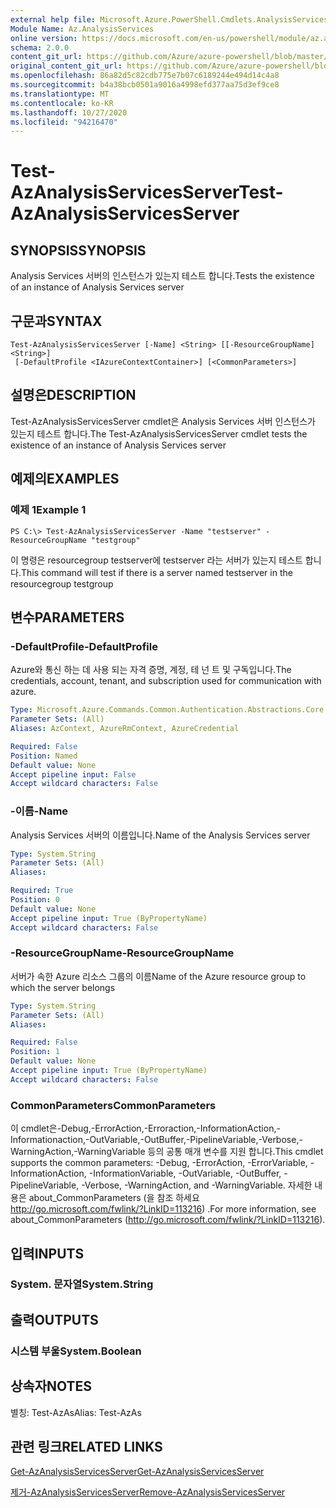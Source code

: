 ```yaml
---
external help file: Microsoft.Azure.PowerShell.Cmdlets.AnalysisServices.dll-Help.xml
Module Name: Az.AnalysisServices
online version: https://docs.microsoft.com/en-us/powershell/module/az.analysisservices/test-azanalysisservicesserver
schema: 2.0.0
content_git_url: https://github.com/Azure/azure-powershell/blob/master/src/AnalysisServices/AnalysisServices/help/Test-AzAnalysisServicesServer.md
original_content_git_url: https://github.com/Azure/azure-powershell/blob/master/src/AnalysisServices/AnalysisServices/help/Test-AzAnalysisServicesServer.md
ms.openlocfilehash: 86a82d5c82cdb775e7b07c6189244e494d14c4a8
ms.sourcegitcommit: b4a38bcb0501a9016a4998efd377aa75d3ef9ce8
ms.translationtype: MT
ms.contentlocale: ko-KR
ms.lasthandoff: 10/27/2020
ms.locfileid: "94216470"
---
```

# <span data-ttu-id="286f0-101">Test-AzAnalysisServicesServer</span><span class="sxs-lookup"><span data-stu-id="286f0-101">Test-AzAnalysisServicesServer</span></span>

## <span data-ttu-id="286f0-102">SYNOPSIS</span><span class="sxs-lookup"><span data-stu-id="286f0-102">SYNOPSIS</span></span>
<span data-ttu-id="286f0-103">Analysis Services 서버의 인스턴스가 있는지 테스트 합니다.</span><span class="sxs-lookup"><span data-stu-id="286f0-103">Tests the existence of an instance of Analysis Services server</span></span>

## <span data-ttu-id="286f0-104">구문과</span><span class="sxs-lookup"><span data-stu-id="286f0-104">SYNTAX</span></span>

```
Test-AzAnalysisServicesServer [-Name] <String> [[-ResourceGroupName] <String>]
 [-DefaultProfile <IAzureContextContainer>] [<CommonParameters>]
```

## <span data-ttu-id="286f0-105">설명은</span><span class="sxs-lookup"><span data-stu-id="286f0-105">DESCRIPTION</span></span>
<span data-ttu-id="286f0-106">Test-AzAnalysisServicesServer cmdlet은 Analysis Services 서버 인스턴스가 있는지 테스트 합니다.</span><span class="sxs-lookup"><span data-stu-id="286f0-106">The Test-AzAnalysisServicesServer cmdlet tests the existence of an instance of Analysis Services server</span></span>

## <span data-ttu-id="286f0-107">예제의</span><span class="sxs-lookup"><span data-stu-id="286f0-107">EXAMPLES</span></span>

### <span data-ttu-id="286f0-108">예제 1</span><span class="sxs-lookup"><span data-stu-id="286f0-108">Example 1</span></span>
```
PS C:\> Test-AzAnalysisServicesServer -Name "testserver" -ResourceGroupName "testgroup"
```

<span data-ttu-id="286f0-109">이 명령은 resourcegroup testserver에 testserver 라는 서버가 있는지 테스트 합니다.</span><span class="sxs-lookup"><span data-stu-id="286f0-109">This command will test if there is a server named testserver in the resourcegroup testgroup</span></span>

## <span data-ttu-id="286f0-110">변수</span><span class="sxs-lookup"><span data-stu-id="286f0-110">PARAMETERS</span></span>

### <span data-ttu-id="286f0-111">-DefaultProfile</span><span class="sxs-lookup"><span data-stu-id="286f0-111">-DefaultProfile</span></span>
<span data-ttu-id="286f0-112">Azure와 통신 하는 데 사용 되는 자격 증명, 계정, 테 넌 트 및 구독입니다.</span><span class="sxs-lookup"><span data-stu-id="286f0-112">The credentials, account, tenant, and subscription used for communication with azure.</span></span>

```yaml
Type: Microsoft.Azure.Commands.Common.Authentication.Abstractions.Core.IAzureContextContainer
Parameter Sets: (All)
Aliases: AzContext, AzureRmContext, AzureCredential

Required: False
Position: Named
Default value: None
Accept pipeline input: False
Accept wildcard characters: False
```

### <span data-ttu-id="286f0-113">-이름</span><span class="sxs-lookup"><span data-stu-id="286f0-113">-Name</span></span>
<span data-ttu-id="286f0-114">Analysis Services 서버의 이름입니다.</span><span class="sxs-lookup"><span data-stu-id="286f0-114">Name of the Analysis Services server</span></span>

```yaml
Type: System.String
Parameter Sets: (All)
Aliases:

Required: True
Position: 0
Default value: None
Accept pipeline input: True (ByPropertyName)
Accept wildcard characters: False
```

### <span data-ttu-id="286f0-115">-ResourceGroupName</span><span class="sxs-lookup"><span data-stu-id="286f0-115">-ResourceGroupName</span></span>
<span data-ttu-id="286f0-116">서버가 속한 Azure 리소스 그룹의 이름</span><span class="sxs-lookup"><span data-stu-id="286f0-116">Name of the Azure resource group to which the server belongs</span></span>

```yaml
Type: System.String
Parameter Sets: (All)
Aliases:

Required: False
Position: 1
Default value: None
Accept pipeline input: True (ByPropertyName)
Accept wildcard characters: False
```

### <span data-ttu-id="286f0-117">CommonParameters</span><span class="sxs-lookup"><span data-stu-id="286f0-117">CommonParameters</span></span>
<span data-ttu-id="286f0-118">이 cmdlet은-Debug,-ErrorAction,-Erroraction,-InformationAction,-Informationaction,-OutVariable,-OutBuffer,-PipelineVariable,-Verbose,-WarningAction,-WarningVariable 등의 공통 매개 변수를 지원 합니다.</span><span class="sxs-lookup"><span data-stu-id="286f0-118">This cmdlet supports the common parameters: -Debug, -ErrorAction, -ErrorVariable, -InformationAction, -InformationVariable, -OutVariable, -OutBuffer, -PipelineVariable, -Verbose, -WarningAction, and -WarningVariable.</span></span> <span data-ttu-id="286f0-119">자세한 내용은 about_CommonParameters (을 참조 하세요 http://go.microsoft.com/fwlink/?LinkID=113216) .</span><span class="sxs-lookup"><span data-stu-id="286f0-119">For more information, see about_CommonParameters (http://go.microsoft.com/fwlink/?LinkID=113216).</span></span>

## <span data-ttu-id="286f0-120">입력</span><span class="sxs-lookup"><span data-stu-id="286f0-120">INPUTS</span></span>

### <span data-ttu-id="286f0-121">System. 문자열</span><span class="sxs-lookup"><span data-stu-id="286f0-121">System.String</span></span>

## <span data-ttu-id="286f0-122">출력</span><span class="sxs-lookup"><span data-stu-id="286f0-122">OUTPUTS</span></span>

### <span data-ttu-id="286f0-123">시스템 부울</span><span class="sxs-lookup"><span data-stu-id="286f0-123">System.Boolean</span></span>

## <span data-ttu-id="286f0-124">상속자</span><span class="sxs-lookup"><span data-stu-id="286f0-124">NOTES</span></span>
<span data-ttu-id="286f0-125">별칭: Test-AzAs</span><span class="sxs-lookup"><span data-stu-id="286f0-125">Alias: Test-AzAs</span></span>

## <span data-ttu-id="286f0-126">관련 링크</span><span class="sxs-lookup"><span data-stu-id="286f0-126">RELATED LINKS</span></span>

[<span data-ttu-id="286f0-127">Get-AzAnalysisServicesServer</span><span class="sxs-lookup"><span data-stu-id="286f0-127">Get-AzAnalysisServicesServer</span></span>](./Get-AzAnalysisServicesServer.md)

[<span data-ttu-id="286f0-128">제거-AzAnalysisServicesServer</span><span class="sxs-lookup"><span data-stu-id="286f0-128">Remove-AzAnalysisServicesServer</span></span>](./Remove-AzAnalysisServicesServer.md)
